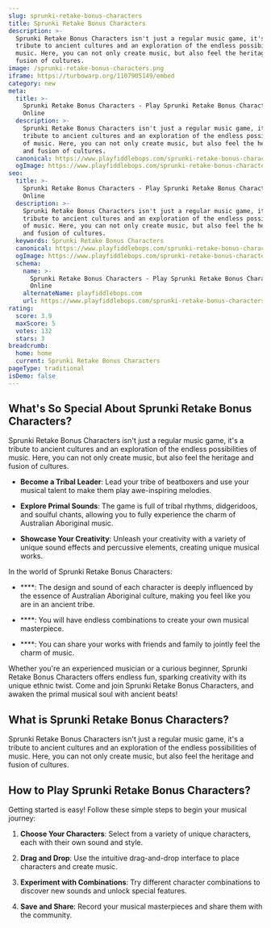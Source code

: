 ```yaml
---
slug: sprunki-retake-bonus-characters
title: Sprunki Retake Bonus Characters
description: >-
  Sprunki Retake Bonus Characters isn't just a regular music game, it's a
  tribute to ancient cultures and an exploration of the endless possibilities of
  music. Here, you can not only create music, but also feel the heritage and
  fusion of cultures.
image: /sprunki-retake-bonus-characters.png
iframe: https://turbowarp.org/1107905149/embed
category: new
meta:
  title: >-
    Sprunki Retake Bonus Characters - Play Sprunki Retake Bonus Characters
    Online
  description: >-
    Sprunki Retake Bonus Characters isn't just a regular music game, it's a
    tribute to ancient cultures and an exploration of the endless possibilities
    of music. Here, you can not only create music, but also feel the heritage
    and fusion of cultures.
  canonical: https://www.playfiddlebops.com/sprunki-retake-bonus-characters/
  ogImage: https://www.playfiddlebops.com/sprunki-retake-bonus-characters.png
seo:
  title: >-
    Sprunki Retake Bonus Characters - Play Sprunki Retake Bonus Characters
    Online
  description: >-
    Sprunki Retake Bonus Characters isn't just a regular music game, it's a
    tribute to ancient cultures and an exploration of the endless possibilities
    of music. Here, you can not only create music, but also feel the heritage
    and fusion of cultures.
  keywords: Sprunki Retake Bonus Characters
  canonical: https://www.playfiddlebops.com/sprunki-retake-bonus-characters/
  ogImage: https://www.playfiddlebops.com/sprunki-retake-bonus-characters.png
  schema:
    name: >-
      Sprunki Retake Bonus Characters - Play Sprunki Retake Bonus Characters
      Online
    alternateName: playfiddlebops.com
    url: https://www.playfiddlebops.com/sprunki-retake-bonus-characters/
rating:
  score: 3.9
  maxScore: 5
  votes: 132
  stars: 3
breadcrumb:
  home: home
  current: Sprunki Retake Bonus Characters
pageType: traditional
isDemo: false
---
```


## What's So Special About Sprunki Retake Bonus Characters?

Sprunki Retake Bonus Characters isn't just a regular music game, it's a tribute to ancient cultures and an exploration of the endless possibilities of music. Here, you can not only create music, but also feel the heritage and fusion of cultures.

- **Become a Tribal Leader**: Lead your tribe of beatboxers and use your musical talent to make them play awe-inspiring melodies.

- **Explore Primal Sounds**: The game is full of tribal rhythms, didgeridoos, and soulful chants, allowing you to fully experience the charm of Australian Aboriginal music.

- **Showcase Your Creativity**: Unleash your creativity with a variety of unique sound effects and percussive elements, creating unique musical works.

In the world of Sprunki Retake Bonus Characters:

- ****: The design and sound of each character is deeply influenced by the essence of Australian Aboriginal culture, making you feel like you are in an ancient tribe.

- ****: You will have endless combinations to create your own musical masterpiece.

- ****: You can share your works with friends and family to jointly feel the charm of music.

Whether you're an experienced musician or a curious beginner, Sprunki Retake Bonus Characters offers endless fun, sparking creativity with its unique ethnic twist. Come and join Sprunki Retake Bonus Characters, and awaken the primal musical soul with ancient beats!

## What is Sprunki Retake Bonus Characters?

Sprunki Retake Bonus Characters isn't just a regular music game, it's a tribute to ancient cultures and an exploration of the endless possibilities of music. Here, you can not only create music, but also feel the heritage and fusion of cultures.

## How to Play Sprunki Retake Bonus Characters?

Getting started is easy! Follow these simple steps to begin your musical journey:

1. **Choose Your Characters**: Select from a variety of unique characters, each with their own sound and style.

1. **Drag and Drop**: Use the intuitive drag-and-drop interface to place characters and create music.

1. **Experiment with Combinations**: Try different character combinations to discover new sounds and unlock special features.

1. **Save and Share**: Record your musical masterpieces and share them with the community.
